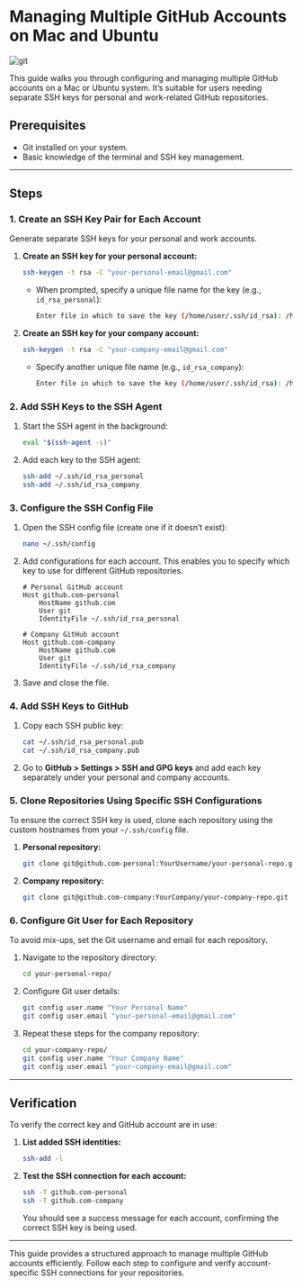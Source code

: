 # Managing Multiple GitHub Accounts on Mac and Ubuntu

![git](https://github.com/user-attachments/assets/5e7d5876-7a0c-4e39-80ef-2bf4663fc520)


This guide walks you through configuring and managing multiple GitHub accounts on a Mac or Ubuntu system. It’s suitable for users needing separate SSH keys for personal and work-related GitHub repositories. 

## Prerequisites

- Git installed on your system.
- Basic knowledge of the terminal and SSH key management.

---

## Steps

### 1. Create an SSH Key Pair for Each Account

Generate separate SSH keys for your personal and work accounts.

1. **Create an SSH key for your personal account:**

   ```bash
   ssh-keygen -t rsa -C "your-personal-email@gmail.com"
   ```

   - When prompted, specify a unique file name for the key (e.g., `id_rsa_personal`):
   
     ```bash
     Enter file in which to save the key (/home/user/.ssh/id_rsa): /home/user/.ssh/id_rsa_personal
     ```

2. **Create an SSH key for your company account:**

   ```bash
   ssh-keygen -t rsa -C "your-company-email@gmail.com"
   ```

   - Specify another unique file name (e.g., `id_rsa_company`):
   
     ```bash
     Enter file in which to save the key (/home/user/.ssh/id_rsa): /home/user/.ssh/id_rsa_company
     ```

### 2. Add SSH Keys to the SSH Agent

1. Start the SSH agent in the background:

   ```bash
   eval "$(ssh-agent -s)"
   ```

2. Add each key to the SSH agent:

   ```bash
   ssh-add ~/.ssh/id_rsa_personal
   ssh-add ~/.ssh/id_rsa_company
   ```

### 3. Configure the SSH Config File

1. Open the SSH config file (create one if it doesn’t exist):

   ```bash
   nano ~/.ssh/config
   ```

2. Add configurations for each account. This enables you to specify which key to use for different GitHub repositories.

   ```plaintext
   # Personal GitHub account
   Host github.com-personal
       HostName github.com
       User git
       IdentityFile ~/.ssh/id_rsa_personal

   # Company GitHub account
   Host github.com-company
       HostName github.com
       User git
       IdentityFile ~/.ssh/id_rsa_company
   ```

3. Save and close the file.

### 4. Add SSH Keys to GitHub

1. Copy each SSH public key:

   ```bash
   cat ~/.ssh/id_rsa_personal.pub
   cat ~/.ssh/id_rsa_company.pub
   ```

2. Go to **GitHub > Settings > SSH and GPG keys** and add each key separately under your personal and company accounts.

### 5. Clone Repositories Using Specific SSH Configurations

To ensure the correct SSH key is used, clone each repository using the custom hostnames from your `~/.ssh/config` file.

1. **Personal repository:**

   ```bash
   git clone git@github.com-personal:YourUsername/your-personal-repo.git
   ```

2. **Company repository:**

   ```bash
   git clone git@github.com-company:YourCompany/your-company-repo.git
   ```

### 6. Configure Git User for Each Repository

To avoid mix-ups, set the Git username and email for each repository.

1. Navigate to the repository directory:

   ```bash
   cd your-personal-repo/
   ```

2. Configure Git user details:

   ```bash
   git config user.name "Your Personal Name"
   git config user.email "your-personal-email@gmail.com"
   ```

3. Repeat these steps for the company repository:

   ```bash
   cd your-company-repo/
   git config user.name "Your Company Name"
   git config user.email "your-company-email@gmail.com"
   ```

---

## Verification

To verify the correct key and GitHub account are in use:

1. **List added SSH identities:**

   ```bash
   ssh-add -l
   ```

2. **Test the SSH connection for each account:**

   ```bash
   ssh -T github.com-personal
   ssh -T github.com-company
   ```

   You should see a success message for each account, confirming the correct SSH key is being used.

---

This guide provides a structured approach to manage multiple GitHub accounts efficiently. Follow each step to configure and verify account-specific SSH connections for your repositories.
